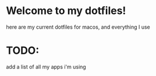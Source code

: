 # Welcome to my dotfiles!
here are my current dotfiles for macos, and everything I use

# TODO:
add a list of all my apps i'm using

